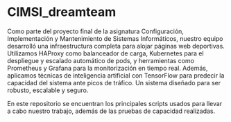 # CIMSI_dreamteam

Como parte del proyecto final de la asignatura Configuración, Implementación y Mantenimiento de Sistemas Informáticos, nuestro equipo desarrolló una infraestructura completa para alojar páginas web deportivas. Utilizamos HAProxy como balanceador de carga, Kubernetes para el despliegue y escalado automático de pods, y herramientas como Prometheus y Grafana para la monitorización en tiempo real. Además, aplicamos técnicas de inteligencia artificial con TensorFlow para predecir la capacidad del sistema ante picos de tráfico. Un sistema diseñado para ser robusto, escalable y seguro.

En este repositorio se encuentran los principales scripts usados para llevar a cabo nuestro trabajo, además de las pruebas de capacidad realizadas.
